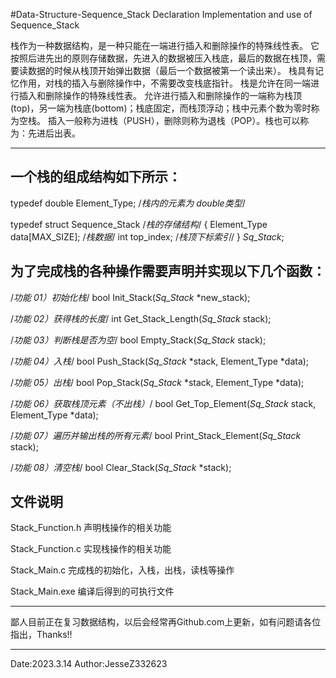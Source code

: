 #Data-Structure-Sequence_Stack
Declaration Implementation and use of Sequence_Stack

栈作为一种数据结构，是一种只能在一端进行插入和删除操作的特殊线性表。
它按照后进先出的原则存储数据，先进入的数据被压入栈底，最后的数据在栈顶，需要读数据的时候从栈顶开始弹出数据（最后一个数据被第一个读出来）。
栈具有记忆作用，对栈的插入与删除操作中，不需要改变栈底指针。
栈是允许在同一端进行插入和删除操作的特殊线性表。
允许进行插入和删除操作的一端称为栈顶(top)，另一端为栈底(bottom)；栈底固定，而栈顶浮动；栈中元素个数为零时称为空栈。
插入一般称为进栈（PUSH），删除则称为退栈（POP）。栈也可以称为：先进后出表。

----------------------------------------------------------------------------------------------------------------------------------
一个栈的组成结构如下所示：
----------------------------------------------------------------------------------------------------------------------------------
typedef double Element_Type; /*栈内的元素为 double类型*/

typedef struct Sequence_Stack /*栈的存储结构*/
{
    Element_Type data[MAX_SIZE]; /*栈数据*/
    int top_index;               /*栈顶下标索引*/
} _Sq_Stack_;

为了完成栈的各种操作需要声明并实现以下几个函数：
----------------------------------------------------------------------------------------------------------------------------------
/*功能 01）初始化栈*/
bool Init_Stack(_Sq_Stack_ *new_stack);

/*功能 02）获得栈的长度*/
int Get_Stack_Length(_Sq_Stack_ stack);

/*功能 03）判断栈是否为空*/
bool Empty_Stack(_Sq_Stack_ stack);

/*功能 04）入栈*/
bool Push_Stack(_Sq_Stack_ *stack, Element_Type *data);

/*功能 05）出栈*/
bool Pop_Stack(_Sq_Stack_ *stack, Element_Type *data);

/*功能 06）获取栈顶元素（不出栈）*/
bool Get_Top_Element(_Sq_Stack_ stack, Element_Type *data);

/*功能 07）遍历并输出栈的所有元素*/
bool Print_Stack_Element(_Sq_Stack_ stack);

/*功能 08）清空栈*/
bool Clear_Stack(_Sq_Stack_ *stack);

文件说明
----------------------------------------------------------------------------------------------------------------------------------
Stack_Function.h 声明栈操作的相关功能

Stack_Function.c 实现栈操作的相关功能

Stack_Main.c     完成栈的初始化，入栈，出栈，读栈等操作

Stack_Main.exe   编译后得到的可执行文件

----------------------------------------------------------------------------------------------------------------------------------

鄙人目前正在复习数据结构，以后会经常再Github.com上更新，如有问题请各位指出，Thanks!!

----------------------------------------------------------------------------------------------------------------------------------
Date:2023.3.14 Author:JesseZ332623

